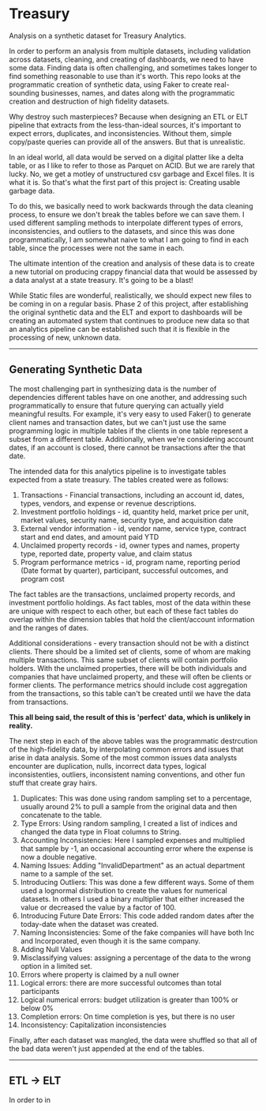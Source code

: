 # Treasury
Analysis on a synthetic dataset for Treasury Analytics. 

In order to perform an analysis from multiple datasets, including validation across datasets, cleaning, and creating of dashboards, we need to have some data. Finding data is often challenging, and sometimes takes longer to find something reasonable to use than it's worth. This repo looks at the programmatic creation of synthetic data, using Faker to create real-sounding businesses, names, and dates along with the programmatic creation and destruction of high fidelity datasets. 

Why destroy such masterpieces? Because when designing an ETL or ELT pipeline that extracts from the less-than-ideal sources, it's important to expect errors, duplicates, and inconsistencies. Without them, simple copy/paste queries can provide all of the answers. But that is unrealistic. 

In an ideal world, all data would be served on a digital platter like a delta table, or as I like to refer to those as Parquet on ACID. But we are rarely that lucky. No, we get a motley of unstructured csv garbage and Excel files. It is what it is. So that's what the first part of this project is: Creating usable garbage data. 

To do this, we basically need to work backwards through the data cleaning process, to ensure we don't break the tables before we can save them. I used different sampling methods to interpolate different types of errors, inconsistencies, and outliers to the datasets, and since this was done programmatically, I am somewhat naive to what I am going to find in each table, since the processes were not the same in each. 

The ultimate intention of the creation and analysis of these data is to create a new tutorial on producing crappy financial data that would be assessed by a data analyst at a state treasury. It's going to be a blast! 

While Static files are wonderful, realistically, we should expect new files to be coming in on a regular basis. Phase 2 of this project, after establishing the original synthetic data and the ELT and export to dashboards will be creating an automated system that continues to produce new data so that an analytics pipeline can be established such that it is flexible in the processing of new, unknown data. 


---
## Generating Synthetic Data
The most challenging part in synthesizing data is the number of dependencies different tables have on one another, and addressing such programmatically to ensure that future querying can actually yield meaningful results. For example, it's very easy to used Faker() to generate client names and transaction dates, but we can't just use the same programming logic in multiple tables if the clients in one table represent a subset from a different table. Additionally, when we're considering account dates, if an account is closed, there cannot be transactions after the that date. 

The intended data for this analytics pipeline is to investigate tables expected from a state treasury. The tables created were as follows: 
1. Transactions - Financial transactions, including an account id, dates, types, vendors, and expense or revenue descriptions. 
2. Investment portfolio holdings - id, quantity held, market price per unit, market values, security name, security type, and acquisition date
3. External vendor information - id, vendor name, service type, contract start and end dates, and amount paid YTD
4. Unclaimed property records - id, owner types and names, property type, reported date, property value, and claim status
5. Program performance metrics - id, program name, reporting period (Date format by quarter), participant, successful outcomes, and program cost 

The fact tables are the transactions, unclaimed property records, and investment portfolio holdings. As fact tables, most of the data within these are unique with respect to each other, but each of these fact tables do overlap within the dimension tables that hold the client/account information and the ranges of dates.

Additional considerations - every transaction should not be with a distinct clients. There should be a limited set of clients, some of whom are making multiple transactions. This same subset of clients will contain portfolio holders. With the unclaimed properties, there will be both individuals and companies that have unclaimed property, and these will often be clients or former clients. The performance metrics should include cost aggregation from the transactions, so this table can't be created until we have the data from transactions. 

**This all being said, the result of this is 'perfect' data, which is unlikely in reality.**

The next step in each of the above tables was the programmatic destrcution of the high-fidelity data, by interpolating common errors and issues that arise in data analysis. Some of the most common issues data analysts encounter are duplication, nulls, incorrect data types, logical inconsistenties, outliers, inconsistent naming conventions, and other fun stuff that create gray hairs. 

1. Duplicates: This was done using random sampling set to a percentage, usually around 2% to pull a sample from the original data and then concatenate to the table. 
2. Type Errors: Using random sampling, I created a list of indices and changed the data type in Float columns to String. 
3. Accounting Inconsistencies: Here I sampled expenses and multiplied that sample by -1, an occasional accounting error where the expense is now a double negative. 
4. Naming Issues: Adding "InvalidDepartment" as an actual department name to a sample of the set.
5. Introducing Outliers: This was done a few different ways. Some of them used a lognormal distribution to create the values for numerical datasets. In others I used a binary multiplier that either increased the value or decreased the value by a factor of 100.  
6. Introducing Future Date Errors: This code added random dates after the today-date when the dataset was created. 
7. Naming Inconsistencies: Some of the fake companies will have both Inc and Incorporated, even though it is the same company. 
8. Adding Null Values
9. Misclassifying values: assigning a percentage of the data to the wrong option in a limited set. 
10. Errors where property is claimed by a null owner
11. Logical errors: there are more successful outcomes than total participants
12. Logical numerical errors:  budget utilization is greater than 100% or below 0%
13. Completion errors: On time completion is yes, but there is no user
14. Inconsistency: Capitalization inconsistencies

Finally, after each dataset was mangled, the data were shuffled so that all of the bad data weren't just appended at the end of the tables. 

---
## ETL -> ELT
In order to in

